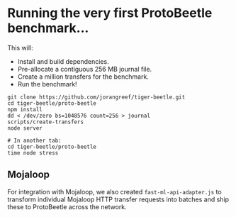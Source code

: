 # Running the very first ProtoBeetle benchmark...

This will:

* Install and build dependencies.
* Pre-allocate a contiguous 256 MB journal file.
* Create a million transfers for the benchmark.
* Run the benchmark!

```shell
git clone https://github.com/jorangreef/tiger-beetle.git
cd tiger-beetle/proto-beetle
npm install
dd < /dev/zero bs=1048576 count=256 > journal
scripts/create-transfers
node server

# In another tab:
cd tiger-beetle/proto-beetle
time node stress
```

## Mojaloop

For integration with Mojaloop, we also created `fast-ml-api-adapter.js` to
transform individual Mojaloop HTTP transfer requests into batches and ship these
to ProtoBeetle across the network.
